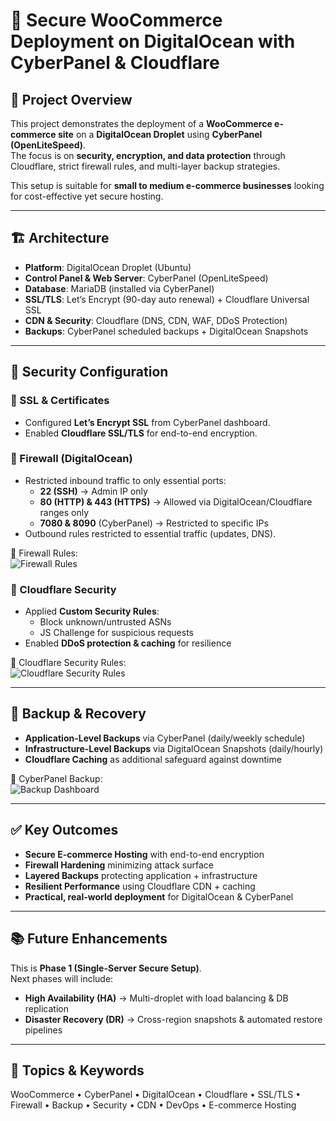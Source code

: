 # 🚀 Secure WooCommerce Deployment on DigitalOcean with CyberPanel & Cloudflare

## 📌 Project Overview
This project demonstrates the deployment of a **WooCommerce e-commerce site** on a **DigitalOcean Droplet** using **CyberPanel (OpenLiteSpeed)**.  
The focus is on **security, encryption, and data protection** through Cloudflare, strict firewall rules, and multi-layer backup strategies.  

This setup is suitable for **small to medium e-commerce businesses** looking for cost-effective yet secure hosting.

---

## 🏗️ Architecture
- **Platform**: DigitalOcean Droplet (Ubuntu)  
- **Control Panel & Web Server**: CyberPanel (OpenLiteSpeed)  
- **Database**: MariaDB (installed via CyberPanel)  
- **SSL/TLS**: Let’s Encrypt (90-day auto renewal) + Cloudflare Universal SSL  
- **CDN & Security**: Cloudflare (DNS, CDN, WAF, DDoS Protection)  
- **Backups**: CyberPanel scheduled backups + DigitalOcean Snapshots  

---

## 🔐 Security Configuration

### 🔹 SSL & Certificates
- Configured **Let’s Encrypt SSL** from CyberPanel dashboard.  
- Enabled **Cloudflare SSL/TLS** for end-to-end encryption.  

### 🔹 Firewall (DigitalOcean)
- Restricted inbound traffic to only essential ports:
  - **22 (SSH)** → Admin IP only  
  - **80 (HTTP) & 443 (HTTPS)** → Allowed via DigitalOcean/Cloudflare ranges only  
  - **7080 & 8090** (CyberPanel) → Restricted to specific IPs  
- Outbound rules restricted to essential traffic (updates, DNS).  

📸 Firewall Rules:  
![Firewall Rules](./screenshots/do-firewall.png)

### 🔹 Cloudflare Security
- Applied **Custom Security Rules**:
  - Block unknown/untrusted ASNs  
  - JS Challenge for suspicious requests  
- Enabled **DDoS protection & caching** for resilience  

📸 Cloudflare Security Rules:  
![Cloudflare Security Rules](./screenshots/cloudflare-security.png)

---

## 💾 Backup & Recovery

- **Application-Level Backups** via CyberPanel (daily/weekly schedule)  
- **Infrastructure-Level Backups** via DigitalOcean Snapshots (daily/hourly)  
- **Cloudflare Caching** as additional safeguard against downtime  

📸 CyberPanel Backup:  
![Backup Dashboard](./screenshots/cyberpanel-backup.png)

---

## ✅ Key Outcomes

- **Secure E-commerce Hosting** with end-to-end encryption  
- **Firewall Hardening** minimizing attack surface  
- **Layered Backups** protecting application + infrastructure  
- **Resilient Performance** using Cloudflare CDN + caching  
- **Practical, real-world deployment** for DigitalOcean & CyberPanel  

---

## 📚 Future Enhancements

This is **Phase 1 (Single-Server Secure Setup)**.  
Next phases will include:  

- **High Availability (HA)** → Multi-droplet with load balancing & DB replication  
- **Disaster Recovery (DR)** → Cross-region snapshots & automated restore pipelines  

---

## 🔖 Topics & Keywords
WooCommerce • CyberPanel • DigitalOcean • Cloudflare • SSL/TLS • Firewall • Backup • Security • CDN • DevOps • E-commerce Hosting
